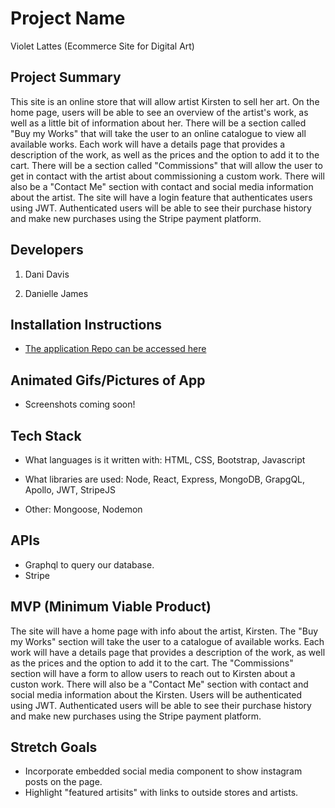 # Project Name
Violet Lattes (Ecommerce Site for Digital Art)

## Project Summary
This site is an online store that will allow artist Kirsten to sell her art.
On the home page, users will be able to see an overview of the artist's work, as well as a little bit of information about her. There will be a section called "Buy my Works" that will take the user to an online catalogue to view all available works. Each work will have a details page that provides a description of the work, as well as the prices and the option to add it to the cart. There will be a section called "Commissions" that will allow the user to get in contact with the artist about commissioning a custom work. There will also be a "Contact Me" section with contact and social media information about the artist. 
The site will have a login feature that authenticates users using JWT. Authenticated users will be able to see their purchase history and make new purchases using the Stripe payment platform. 


## Developers

1. Dani Davis

2. Danielle James



## Installation Instructions

- [The application Repo can be accessed here](https://github.com/DaniDelia253/violet-lattes)




## Animated Gifs/Pictures of App

- Screenshots coming soon!



## Tech Stack

- What languages is it written with: HTML, CSS, Bootstrap, Javascript

- What libraries are used: Node, React, Express, MongoDB, GrapgQL, Apollo, JWT, StripeJS

- Other: Mongoose, Nodemon
  


## APIs

- Graphql to query our database.
- Stripe

## MVP (Minimum Viable Product)

The site will have a home page with info about the artist, Kirsten. The "Buy my Works" section will take the user to a catalogue of available works. Each work will have a details page that provides a description of the work, as well as the prices and the option to add it to the cart. The "Commissions" section will have a form to allow users to reach out to Kirsten about a custon work. There will also be a "Contact Me" section with contact and social media information about the Kirsten. 
Users will be authenticated using JWT. Authenticated users will be able to see their purchase history and make new purchases using the Stripe payment platform. 


## Stretch Goals

- Incorporate embedded social media component to show instagram posts on the page. 
- Highlight "featured artisits" with links to outside stores and artists. 
